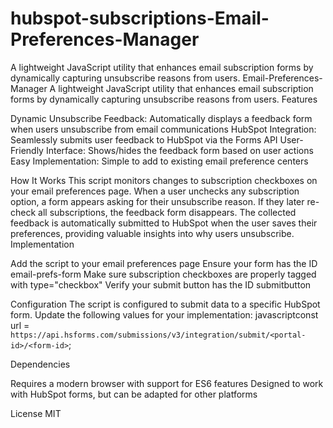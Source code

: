 # hubspot-subscriptions-Email-Preferences-Manager
A lightweight JavaScript utility that enhances email subscription forms by dynamically capturing unsubscribe reasons from users.
Email-Preferences-Manager
A lightweight JavaScript utility that enhances email subscription forms by dynamically capturing unsubscribe reasons from users.
Features

Dynamic Unsubscribe Feedback: Automatically displays a feedback form when users unsubscribe from email communications
HubSpot Integration: Seamlessly submits user feedback to HubSpot via the Forms API
User-Friendly Interface: Shows/hides the feedback form based on user actions
Easy Implementation: Simple to add to existing email preference centers

How It Works
This script monitors changes to subscription checkboxes on your email preferences page. When a user unchecks any subscription option, a form appears asking for their unsubscribe reason. If they later re-check all subscriptions, the feedback form disappears.
The collected feedback is automatically submitted to HubSpot when the user saves their preferences, providing valuable insights into why users unsubscribe.
Implementation

Add the script to your email preferences page
Ensure your form has the ID email-prefs-form
Make sure subscription checkboxes are properly tagged with type="checkbox"
Verify your submit button has the ID submitbutton

Configuration
The script is configured to submit data to a specific HubSpot form. Update the following values for your implementation:
javascriptconst url = `https://api.hsforms.com/submissions/v3/integration/submit/<portal-id>/<form-id>`;

Dependencies

Requires a modern browser with support for ES6 features
Designed to work with HubSpot forms, but can be adapted for other platforms

License
MIT
